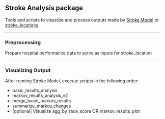 ## Stroke Analysis package
Tools and scripts to visualize and process outputs made by [Stroke Model](https://github.com/ryanhantruong/stroke) or [stroke_locations](https://github.com/ryanhantruong/stroke_locations)

---
### Preprocessing
Prepare hospital performance data to serve as inputs for stroke_location

---
### Visualizing Output
After running Stroke Model, execute scripts in the following order:
* basic_results_analysis
* markov_results_analysis_v2
* merge_basic_markov_results
* summarize_markov_changes
* [optional] Visualize agg_by_race_score OR markov_results_plot 
